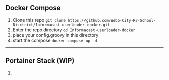 ## Docker Compose

1. Clone this repo ```git clone https://github.com/Webb-City-R7-School-Disctrict/Informacast-userloader-docker.git```
2. Enter the repo directory ```cd Informacast-userloader-docker```
3. place your config.groovy in this directory
4. start the compose ```docker compose up -d```

---

## Portainer Stack (WIP)

1.
